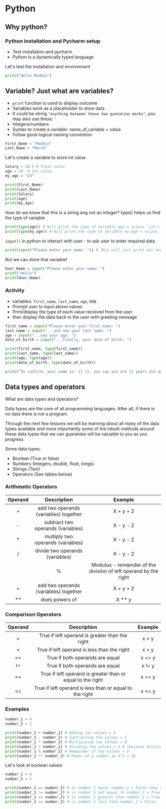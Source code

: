 
# Python
## Why python?
### Python installation and Pycharm setup

- Test installation and pycharm
- Python is a dynamically typed language

Let's test the installation and environment
```python
print("Hello Maddie")
```
## Variable? Just what are variables? 
- `print` function is used to display outcome
- Variables work as a placeholder to store data
- It could be string `"anything between these two quotation marks"`, you may also use these: `'`
- Integers/numbers
- Syntax to create a variable: name_of_variable = value
- Follow good logical naming convention
```python
First_Name = "Maddie"
Last_Name = "Marsh"
```
Let's create a variable to store int value
```python
Salary = 10.5 # Float value
age = 19  # Int value
my_age = "24"

print(First_Name)
print(Last_Name)
print(Salary)
print(age)
print(my_age)
```
How do we know that this is a string ang not an integer? type() helps us find the type of variable

```python
print(type(age)) # Will print the type of variable age = <class 'int'>
print(type(my_age)) # Will print the type of variable my_age = <class 'str'>
```
`input()` in python to interact with user - to ask user to enter required data
```python
print(input("Please enter your name: ")) # This will just print out exactly what the user enters
```
But we can store that variable!
```python
User_Name = input("Please enter your name: ")
print("Hello")
print(User_Name)
```
### Activity
- variables: `first_name`, `last_name`, `age`, `DOB`
- Prompt user to input above values
- Print/display the type of each value received from the user
- then display the data back to the user with greeting message
```python
first_name = input("Please enter your first name: ")
last_name = input("...and now your last name: ")
age = input("...now your age: ")
date_of_birth = input("...finally, your date of birth: ")

print(first_name, type(first_name))
print(last_name, type(last_name))
print(age, type(age))
print(date_of_birth, type(date_of_birth))

print("To confirm, your name is: {} {}, you say you are {} years old and you were born on {}".format(first_name, last_name, age, date_of_birth))
```

## Data types and operators
What are data types and operators?

Data types are the core of all programming languages. After all, if there is no data there is not a program.

Through the next few lessons we will be learning about all many of the data types available and more importantly some of the inbuilt methods around these data types that we can guarantee will be valuable to you as you progress.

Some data types:
- Boolean (True or false)
- Numbers (Integers, double, float, longs)
- Strings (Text)
- Operators (See tables below)
### Arithmetic Operators
| Operand    | Description                          | Example    |
|:---------: |:----------------------------:        |:--------:  |
|    +       | add two operands (variables) together| X + y + 2  |
|    -       | subtract two operands (variables)    | X - y - 2  |
|    *       | multiply two operands (variables)    | X - y - 2  |
|    /       | divide two operands (variables)      | X - y - 2  |
    |    %   | Modulus - remainder of the division of left operand by the right    | X - y - 2  |
|    +       | add two operands (variables) together| X + y + 2  |
|    **       | does powers of | X ** y  |

### Comparison Operators
| Operand    | Description                          | Example         |
|:---------: |:----------------------------:        |:--------:       |
|    >       | True if left operand is greater than the right| x > y  |
|    <       | True if left operand is less than the right| x < y     |
|    ==      | True if both operands are equal            | x == y    |
|    !=      | True if both operands are equal            | x != y    |
|    >=      | True if left operand is greater than or equal to the right| x >= y     |
|    <=      | True if left operand is less than or equal to the right| x <= y     |

### Examples
```python
number_1 = 4
number_2 = 2

print(number_1 + number_2) # Adding two values = 6
print(number_1 - number_2) # Subtracting two values = 2
print(number_1 * number_2) # Multiplying two values = 8
print(number_1 / number_2) # Dividing two values = 2.0 (because division immediately turns this in to a float)
print(number_1 % number_2) # Remainder of two values = 0
print(number_1 ** number_2) # Power of a number so 4^2 = 16
```

Let's look at boolean values
```python
number_1 = 4
number_2 = 2

print(number_1 == number_2) # is number_1 equal number_2 = False they are not equal
print(number_1 != number_2) # is number_1 not equal to number_2 = True they are not equal
print(number_1 >= number_2) # is number_1 greater than number_2 = True
print(number_1 <= number_2) # is number_1 less than number_2 = False
```
